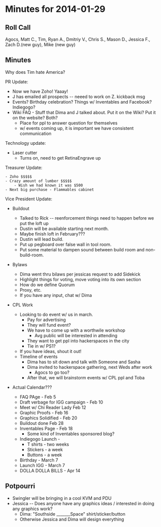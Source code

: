 Minutes for 2014-01-29
======================

Roll Call
---------

Agocs, Matt C., Tim, Ryan A., Dmitriy V., Chris S., Mason D., Jessica F., Zach D.(new guy), Mike (new guy)

Minutes
-------

Why does Tim hate America?

PR Update:

- Now we have Zoho! Yaaay!
- J has emailed all prospects -- neeed to work on Z. kickback msg
- Events? Birthday celebration? Things w/ Inventables and Facebook? Indiegogo?
- Wiki FAQ - Stuff that Dima and J talked about. Put it on the Wiki? Put it on the website? Both?
	- Place for ppl to answer question for themselves
	- w/ events coming up, it is important we have consistent communication

Technology update:

- Laser cutter 
	- Turns on, need to get RetinaEngrave up

Treasurer Update:

	- Zoho $$$$$
	- Crazy amount of lumber $$$$$
		- Wish we had known it was $500
	- Next big purchase - Flammables cabinet

Vice President Update:

- Buildout
	- Talked to Rick -- reenforcement things need to happen before we put the loft up
	- Dustin will be available starting next month.
	- Maybe finish loft in February???
	- Dustin will lead build.
	- Put up pegboard over false wall in tool room.
	- Put some material to dampen sound between build room and non-build-room.

- Bylaws
	- Dima went thru bilaws per jessicas request to add Sidekick
	- Highlight things for voting, move voting into its own section
	- How do we define Quorum
	- Proxy, etc.
	- If you have any input, chat w/ Dima

- CPL Work
	- Looking to do event w/ us in march.
		- Pay for advertising
		- They will fund event?
		- We have to come up with a worthwile workshop
			- Avg public will be interested in attending
		- They want to get ppl into hackerspaces in the city
		- Tie in w/ PS1?
	- If you have ideas, shout it out!
	- Timeline of events
		- Dima has to sit down and talk with Someone and Sasha
		- Dima invited to hackerspace gathering, next Weds after work
			- Agocs to go too?
		- After that, we will brainstorm events w/ CPL ppl and Toba

- Actual Calendar???
	- FAQ PAge - Feb 5
	- Draft verbage for IGG campaign - Feb 10
	- Meet w/ Chi Reader Lady Feb 12
	- Graphic Proofs - Feb 16
	- Graphics Solidified - Feb 20
	- Buildout done Feb 28
	- Inventables Page - Feb 18
		- Some kind of Inventables sponsored blog?
	- Indiegogo Launch - 
		- T shirts - two weeks
		- Stickers - a week
		- Buttons - a week 
	- Birthday - March 7
	- Launch IGG - March 7
	- DOLLA DOLLA BILLS - Apr 14

Potpourri
---------

- Swingler will be bringing in a cool KVM and PDU
- Jessica -- Does anyone have any graphics ideas / interested in doing any graphics work?
	- Dima: "Southside _______Space" shirt/sticker/button
	- Otherwise Jessica and Dima will design everything
